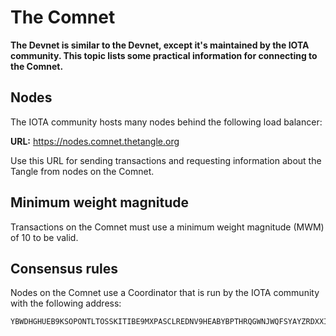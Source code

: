 # The Comnet

**The Devnet is similar to the Devnet, except it's maintained by the IOTA community. This topic lists some practical information for connecting to the Comnet.**

## Nodes

The IOTA community hosts many nodes behind the following load balancer:

**URL:** https://nodes.comnet.thetangle.org

Use this URL for sending transactions and requesting information about the Tangle from nodes on the Comnet.

## Minimum weight magnitude

Transactions on the Comnet must use a minimum weight magnitude (MWM) of 10 to be valid.

## Consensus rules

Nodes on the Comnet use a Coordinator that is run by the IOTA community with the following address:

```
YBWDHGHUEB9KSOPONTLTOSSKITIBE9MXPASCLREDNV9HEABYBPTHRQGWNJWQFSYAYZRDXXIOZHWBC9DWC
```



